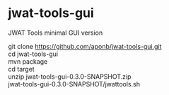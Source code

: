 # jwat-tools-gui
JWAT Tools minimal GUI version

git clone https://github.com/aponb/jwat-tools-gui.git  
cd jwat-tools-gui  
mvn package  
cd target  
unzip jwat-tools-gui-0.3.0-SNAPSHOT.zip  
jwat-tools-gui-0.3.0-SNAPSHOT/jwattools.sh  

